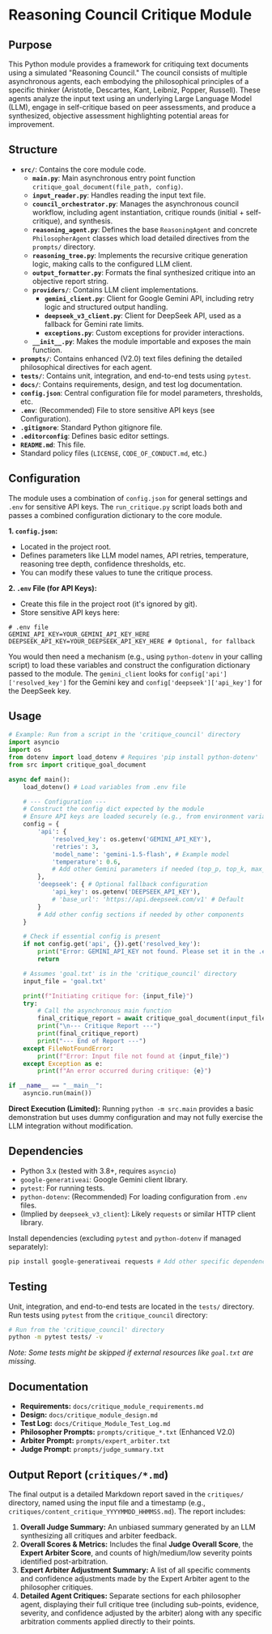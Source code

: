 # Reasoning Council Critique Module

## Purpose

This Python module provides a framework for critiquing text documents using a simulated "Reasoning Council." The council consists of multiple asynchronous agents, each embodying the philosophical principles of a specific thinker (Aristotle, Descartes, Kant, Leibniz, Popper, Russell). These agents analyze the input text using an underlying Large Language Model (LLM), engage in self-critique based on peer assessments, and produce a synthesized, objective assessment highlighting potential areas for improvement.

## Structure

*   **`src/`**: Contains the core module code.
    *   **`main.py`**: Main asynchronous entry point function `critique_goal_document(file_path, config)`.
    *   **`input_reader.py`**: Handles reading the input text file.
    *   **`council_orchestrator.py`**: Manages the asynchronous council workflow, including agent instantiation, critique rounds (initial + self-critique), and synthesis.
    *   **`reasoning_agent.py`**: Defines the base `ReasoningAgent` and concrete `PhilosopherAgent` classes which load detailed directives from the `prompts/` directory.
    *   **`reasoning_tree.py`**: Implements the recursive critique generation logic, making calls to the configured LLM client.
    *   **`output_formatter.py`**: Formats the final synthesized critique into an objective report string.
    *   **`providers/`**: Contains LLM client implementations.
        *   **`gemini_client.py`**: Client for Google Gemini API, including retry logic and structured output handling.
        *   **`deepseek_v3_client.py`**: Client for DeepSeek API, used as a fallback for Gemini rate limits.
        *   **`exceptions.py`**: Custom exceptions for provider interactions.
    *   **`__init__.py`**: Makes the module importable and exposes the main function.
*   **`prompts/`**: Contains enhanced (V2.0) text files defining the detailed philosophical directives for each agent.
*   **`tests/`**: Contains unit, integration, and end-to-end tests using `pytest`.
*   **`docs/`**: Contains requirements, design, and test log documentation.
*   **`config.json`**: Central configuration file for model parameters, thresholds, etc.
*   **`.env`**: (Recommended) File to store sensitive API keys (see Configuration).
*   **`.gitignore`**: Standard Python gitignore file.
*   **`.editorconfig`**: Defines basic editor settings.
*   **`README.md`**: This file.
*   Standard policy files (`LICENSE`, `CODE_OF_CONDUCT.md`, etc.)

## Configuration

The module uses a combination of `config.json` for general settings and `.env` for sensitive API keys. The `run_critique.py` script loads both and passes a combined configuration dictionary to the core module.

**1. `config.json`:**
   - Located in the project root.
   - Defines parameters like LLM model names, API retries, temperature, reasoning tree depth, confidence thresholds, etc.
   - You can modify these values to tune the critique process.

**2. `.env` File (for API Keys):**
   - Create this file in the project root (it's ignored by git).
   - Store sensitive API keys here:

```dotenv
# .env file
GEMINI_API_KEY=YOUR_GEMINI_API_KEY_HERE
DEEPSEEK_API_KEY=YOUR_DEEPSEEK_API_KEY_HERE # Optional, for fallback
```

You would then need a mechanism (e.g., using `python-dotenv` in your calling script) to load these variables and construct the configuration dictionary passed to the module. The `gemini_client` looks for `config['api']['resolved_key']` for the Gemini key and `config['deepseek']['api_key']` for the DeepSeek key.

## Usage

```python
# Example: Run from a script in the 'critique_council' directory
import asyncio
import os
from dotenv import load_dotenv # Requires 'pip install python-dotenv'
from src import critique_goal_document

async def main():
    load_dotenv() # Load variables from .env file

    # --- Configuration ---
    # Construct the config dict expected by the module
    # Ensure API keys are loaded securely (e.g., from environment variables)
    config = {
        'api': {
            'resolved_key': os.getenv('GEMINI_API_KEY'),
            'retries': 3,
            'model_name': 'gemini-1.5-flash', # Example model
            'temperature': 0.6,
            # Add other Gemini parameters if needed (top_p, top_k, max_output_tokens)
        },
        'deepseek': { # Optional fallback configuration
            'api_key': os.getenv('DEEPSEEK_API_KEY'),
            # 'base_url': 'https://api.deepseek.com/v1' # Default
        }
        # Add other config sections if needed by other components
    }

    # Check if essential config is present
    if not config.get('api', {}).get('resolved_key'):
        print("Error: GEMINI_API_KEY not found. Please set it in the .env file or environment.")
        return

    # Assumes 'goal.txt' is in the 'critique_council' directory
    input_file = 'goal.txt'

    print(f"Initiating critique for: {input_file}")
    try:
        # Call the asynchronous main function
        final_critique_report = await critique_goal_document(input_file, config)
        print("\n--- Critique Report ---")
        print(final_critique_report)
        print("--- End of Report ---")
    except FileNotFoundError:
        print(f"Error: Input file not found at {input_file}")
    except Exception as e:
        print(f"An error occurred during critique: {e}")

if __name__ == "__main__":
    asyncio.run(main())
```

**Direct Execution (Limited):**
Running `python -m src.main` provides a basic demonstration but uses dummy configuration and may not fully exercise the LLM integration without modification.

## Dependencies

*   Python 3.x (tested with 3.8+, requires `asyncio`)
*   `google-generativeai`: Google Gemini client library.
*   `pytest`: For running tests.
*   `python-dotenv`: (Recommended) For loading configuration from `.env` files.
*   (Implied by `deepseek_v3_client`): Likely `requests` or similar HTTP client library.

Install dependencies (excluding `pytest` and `python-dotenv` if managed separately):
```bash
pip install google-generativeai requests # Add other specific dependencies if identified
```

## Testing

Unit, integration, and end-to-end tests are located in the `tests/` directory. Run tests using `pytest` from the `critique_council` directory:

```bash
# Run from the 'critique_council' directory
python -m pytest tests/ -v
```
*Note: Some tests might be skipped if external resources like `goal.txt` are missing.*

## Documentation

*   **Requirements:** `docs/critique_module_requirements.md`
*   **Design:** `docs/critique_module_design.md`
*   **Test Log:** `docs/Critique_Module_Test_Log.md`
*   **Philosopher Prompts:** `prompts/critique_*.txt` (Enhanced V2.0)
*   **Arbiter Prompt:** `prompts/expert_arbiter.txt`
*   **Judge Prompt:** `prompts/judge_summary.txt`

## Output Report (`critiques/*.md`)

The final output is a detailed Markdown report saved in the `critiques/` directory, named using the input file and a timestamp (e.g., `critiques/content_critique_YYYYMMDD_HHMMSS.md`). The report includes:

1.  **Overall Judge Summary:** An unbiased summary generated by an LLM synthesizing all critiques and arbiter feedback.
2.  **Overall Scores & Metrics:** Includes the final **Judge Overall Score**, the **Expert Arbiter Score**, and counts of high/medium/low severity points identified post-arbitration.
3.  **Expert Arbiter Adjustment Summary:** A list of all specific comments and confidence adjustments made by the Expert Arbiter agent to the philosopher critiques.
4.  **Detailed Agent Critiques:** Separate sections for each philosopher agent, displaying their full critique tree (including sub-points, evidence, severity, and confidence adjusted by the arbiter) along with any specific arbitration comments applied directly to their points.
